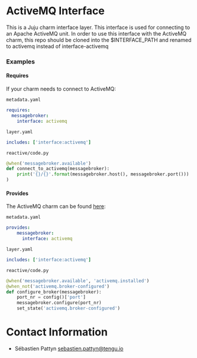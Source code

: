 # ActiveMQ Interface

 This is a Juju charm interface layer. This interface is used for
 connecting to an Apache ActiveMQ unit. In order to use this interface with the ActiveMQ charm,
 this repo should be cloned into the $INTERFACE_PATH and renamed to activemq instead of interface-activemq

### Examples

#### Requires

If your charm needs to connect to ActiveMQ:

  `metadata.yaml`

```yaml
requires:
  messagebroker:
    interface: activemq
```

  `layer.yaml`

```yaml
includes: ['interface:activemq']
```  

  `reactive/code.py`

```python
@when('messagebroker.available')
def connect_to_activemq(messagebroker):
    print('{}/{}'.format(messagebroker.host(), messagebroker.port()))
)

```


#### Provides

The ActiveMQ charm can be found [here](https://github.com/Qrama/layer-activemq):

  `metadata.yaml`

```yaml
provides:
    messagebroker:
      interface: activemq
```

  `layer.yaml`

```yaml
includes: ['interface:activemq']
```

  `reactive/code.py`

```python
@when('messagebroker.available', 'activemq.installed')
@when_not('activemq.broker-configured')
def configure_broker(messagebroker):
    port_nr = config()['port']
    messagebroker.configure(port_nr)
    set_state('activemq.broker-configured')
```

# Contact Information

 - Sébastien Pattyn <sebastien.pattyn@tengu.io>
